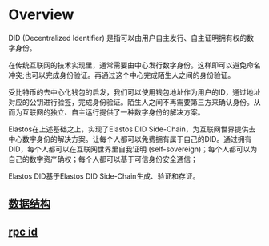 # Overview

DID (Decentralized Identifier) 是指可以由用户自主发行、自主证明拥有权的数字身份。

在传统互联网的技术实现里，通常需要由中心发行数字身份。这样即可以避免命名冲突;也可以完成身份验证。再通过这个中心完成陌生人之间的身份验证。

受比特币的去中心化钱包的启发，我们可以使用钱包地址作为用户的ID，通过地址对应的公钥进行验签，完成身份验证。陌生人之间不再需要第三方来确认身份。从而为互联网的独立、自主运行提供了一种数字身份的解决方案。

Elastos在上述基础之上，实现了Elastos DID Side-Chain，为互联网世界提供去中心数字身份的解决方案。让每个人都可以免费拥有属于自己的DID。通过拥有DID，每个人都可以在互联网世界里自我证明 (self-sovereign)；每个人都可以为自己的数字资产确权；每个人都可以基于可信身份安全通信；

Elastos DID基于Elastos DID Side-Chain生成、验证和存证。

## [数据结构](../../Ignore/Doc/go_data_structure.md)

## [rpc id](../../Ignore/Doc/rpc_id.md)